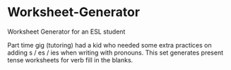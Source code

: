 # Worksheet-Generator
Worksheet Generator for an ESL student

Part time gig (tutoring) had a kid who needed some extra practices on adding s / es / ies when writing with pronouns.
This set generates present tense worksheets for verb fill in the blanks.
